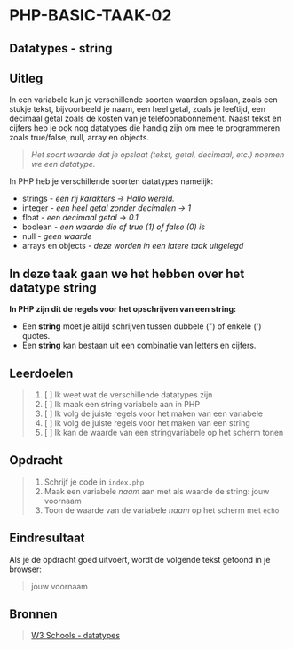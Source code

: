 # PHP-BASIC-TAAK-02
## Datatypes - string
## Uitleg
In een variabele kun je verschillende soorten waarden opslaan, zoals een stukje tekst, bijvoorbeeld je naam, een heel getal, zoals je leeftijd, een decimaal getal zoals de kosten van je telefoonabonnement. Naast tekst en cijfers heb je ook nog datatypes die handig zijn om mee te programmeren zoals true/false, null, array en objects.
>
>_Het soort waarde dat je opslaat (tekst, getal, decimaal, etc.) noemen we een datatype._
>
In PHP heb je verschillende soorten datatypes namelijk:
* strings - _een rij karakters -> Hallo wereld._
* integer - _een heel getal zonder decimalen -> 1_
* float - _een decimaal getal -> 0.1_
* boolean - _een waarde die of true (1) of false (0) is_
* null - _geen waarde_
* arrays en objects - _deze worden in een latere taak uitgelegd_

## In deze taak gaan we het hebben over het datatype string

**In PHP zijn dit de regels voor het opschrijven van een string:**
* Een **string** moet je altijd schrijven tussen dubbele (") of enkele (') quotes. 
* Een **string** kan bestaan uit een combinatie van letters en cijfers.

## Leerdoelen
>1. [ ] Ik weet wat de verschillende datatypes zijn
>2. [ ] Ik maak een string variabele aan in PHP
>3. [ ] Ik volg de juiste regels voor het maken van een variabele 
>4. [ ] Ik volg de juiste regels voor het maken van een string
>5. [ ] Ik kan de waarde van een stringvariabele op het scherm tonen

## Opdracht

>1. Schrijf je code in `index.php`
>2. Maak een variabele _naam_ aan met als waarde de string: jouw voornaam
>3. Toon de waarde van de variabele _naam_ op het scherm met `echo`

## Eindresultaat
Als je de opdracht goed uitvoert, wordt de volgende tekst getoond in je browser: 
>jouw voornaam  

## Bronnen
>[W3 Schools - datatypes](https://www.w3schools.com/PHP/php_datatypes.asp)
